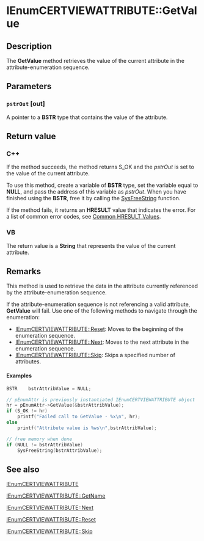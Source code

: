 # IEnumCERTVIEWATTRIBUTE::GetValue

## Description

The **GetValue** method retrieves the value of the current attribute in the attribute-enumeration sequence.

## Parameters

### `pstrOut` [out]

A pointer to a **BSTR** type that contains the value of the attribute.

## Return value

### C++

If the method succeeds, the method returns S_OK and the *pstrOut* is set to the value of the current attribute.

To use this method, create a variable of **BSTR** type, set the variable equal to **NULL**, and pass the address of this variable as *pstrOut*. When you have finished using the **BSTR**, free it by calling the [SysFreeString](https://learn.microsoft.com/previous-versions/windows/desktop/api/oleauto/nf-oleauto-sysfreestring) function.

If the method fails, it returns an **HRESULT** value that indicates the error. For a list of common error codes, see [Common HRESULT Values](https://learn.microsoft.com/windows/desktop/SecCrypto/common-hresult-values).

### VB

The return value is a **String** that represents the value of the current attribute.

## Remarks

This method is used to retrieve the data in the attribute currently referenced by the
attribute-enumeration sequence.

If the attribute-enumeration sequence is not referencing a valid attribute, **GetValue** will fail. Use
one of the following methods to navigate through the enumeration:

* [IEnumCERTVIEWATTRIBUTE::Reset](https://learn.microsoft.com/windows/desktop/api/certview/nf-certview-ienumcertviewattribute-reset): Moves to the beginning of the enumeration sequence.
* [IEnumCERTVIEWATTRIBUTE::Next](https://learn.microsoft.com/windows/desktop/api/certview/nf-certview-ienumcertviewattribute-next): Moves to the next attribute in the enumeration sequence.
* [IEnumCERTVIEWATTRIBUTE::Skip](https://learn.microsoft.com/windows/desktop/api/certview/nf-certview-ienumcertviewattribute-skip): Skips a specified number of attributes.

#### Examples

```cpp
BSTR    bstrAttribValue = NULL;

// pEnumAttr is previously instantiated IEnumCERTVIEWATTRIBUTE object
hr = pEnumAttr->GetValue(&bstrAttribValue);
if (S_OK != hr)
    printf("Failed call to GetValue - %x\n", hr);
else
    printf("Attribute value is %ws\n",bstrAttribValue);

// free memory when done
if (NULL != bstrAttribValue)
    SysFreeString(bstrAttribValue);
```

## See also

[IEnumCERTVIEWATTRIBUTE](https://learn.microsoft.com/windows/desktop/api/certview/nn-certview-ienumcertviewattribute)

[IEnumCERTVIEWATTRIBUTE::GetName](https://learn.microsoft.com/windows/desktop/api/certview/nf-certview-ienumcertviewattribute-getname)

[IEnumCERTVIEWATTRIBUTE::Next](https://learn.microsoft.com/windows/desktop/api/certview/nf-certview-ienumcertviewattribute-next)

[IEnumCERTVIEWATTRIBUTE::Reset](https://learn.microsoft.com/windows/desktop/api/certview/nf-certview-ienumcertviewattribute-reset)

[IEnumCERTVIEWATTRIBUTE::Skip](https://learn.microsoft.com/windows/desktop/api/certview/nf-certview-ienumcertviewattribute-skip)